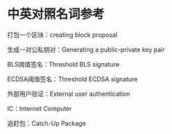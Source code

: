 # 中英对照名词参考

打包一个区块：creating block proposal

生成一对公私钥对：Generating a public-private key pair

BLS阈值签名：Threshold BLS signature

ECDSA阈值签名：Threshold ECDSA signature

外部用户验证：External user authentication

IC：Internet Computer

追赶包：Catch-Up Package

